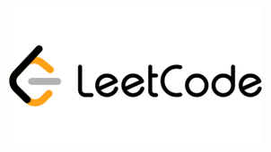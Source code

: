 <div align="center">
<img src="https://github.com/CrutchTheClutch/LeetCode/raw/master/logo.png" width="450" height="auto"/>
